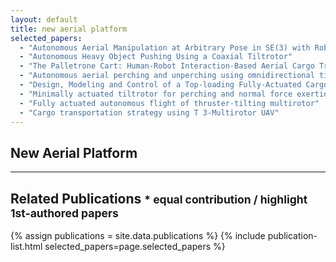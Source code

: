 ```yaml
---
layout: default
title: new aerial platform
selected_papers:
  - "Autonomous Aerial Manipulation at Arbitrary Pose in SE(3) with Robust Control and Whole-body Planning"
  - "Autonomous Heavy Object Pushing Using a Coaxial Tiltrotor"
  - "The Palletrone Cart: Human-Robot Interaction-Based Aerial Cargo Transportation"
  - "Autonomous aerial perching and unperching using omnidirectional tiltrotor and switching controller"
  - "Design, Modeling and Control of a Top‑loading Fully‑Actuated Cargo Transportation Multirotor"
  - "Minimally actuated tiltrotor for perching and normal force exertion"
  - "Fully actuated autonomous flight of thruster-tilting multirotor"
  - "Cargo transportation strategy using T 3‑Multirotor UAV"
---
```


## New Aerial Platform

<!-- INTRO -->

---

## Related Publications <small>* equal contribution / highlight 1st-authored papers </small>
{% assign publications = site.data.publications %}
{% include publication-list.html selected_papers=page.selected_papers %}